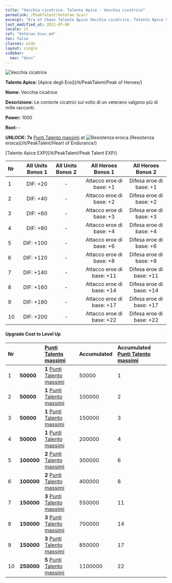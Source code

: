 ```yaml
---
title: "Vecchia cicatrice. Talento Apice - Vecchia cicatrice"
permalink: /PeakTalent/Veteran Scar/
excerpt: "Era of Chaos Talento Apice Vecchia cicatrice. Talento Apice Vecchia cicatrice. Vecchia cicatrice"
last_modified_at: 2021-07-06
locale: it
ref: "Veteran Scar.md"
toc: false
classes: wide
layout: single
sidebar:
  nav: "docs"
---
```


  ![Vecchia cicatrice](/images/pt/talent_1003.png)

  **Talento Apice:** [Apice degli Eroi](/it/PeakTalent/Peak of Heroes/)

  **Nome:** Vecchia cicatrice

  **Descrizione:** Le contorte cicatrici sul volto di un veterano valgono più di mille racconti.

  **Power:** 1000

  **Root:** -

  **UNLOCK: 7x** [Punti Talento massimi](/ItemsIT/con_934/) at ![Resistenza eroica](/images/pt/talent_1002.png) [Resistenza eroica](/it/PeakTalent/Heart of Endurance/)

  [Talento Apice EXP](/it/PeakTalent/Peak Talent EXP/)

  | Nr | All Units Bonus 1 | All Units Bonus 2 | All Heroes Bonus 1 | All Heroes Bonus 2 |
  |:---|--------------:|:-------------:|:-------------:|:-------------:|
  | 1 | DIF: +20 | - | Attacco eroe di base: +1 | Difesa eroe di base: +1 |
  | 2 | DIF: +40 | - | Attacco eroe di base: +2 | Difesa eroe di base: +2 |
  | 3 | DIF: +60 | - | Attacco eroe di base: +3 | Difesa eroe di base: +3 |
  | 4 | DIF: +80 | - | Attacco eroe di base: +4 | Difesa eroe di base: +4 |
  | 5 | DIF: +100 | - | Attacco eroe di base: +6 | Difesa eroe di base: +6 |
  | 6 | DIF: +120 | - | Attacco eroe di base: +8 | Difesa eroe di base: +8 |
  | 7 | DIF: +140 | - | Attacco eroe di base: +11 | Difesa eroe di base: +11 |
  | 8 | DIF: +160 | - | Attacco eroe di base: +14 | Difesa eroe di base: +14 |
  | 9 | DIF: +180 | - | Attacco eroe di base: +17 | Difesa eroe di base: +17 |
  | 10 | DIF: +200 | - | Attacco eroe di base: +22 | Difesa eroe di base: +22 |


#### Upgrade Cost to Level Up

  | Nr | <i class="fas fa-coins"/> | [Punti Talento massimi](/ItemsIT/con_934/) | Accumulated <i class="fas fa-coins"/> | Accumulated [Punti Talento massimi](/ItemsIT/con_934/) |
  |:---|:--------------|:-------------|:-------------|:-------------|
  | 1 | **50000** | **1** [Punti Talento massimi](/ItemsIT/con_934/) | 50000 | 1 |
  | 2 | **50000** | **1** [Punti Talento massimi](/ItemsIT/con_934/) | 100000 | 2 |
  | 3 | **50000** | **1** [Punti Talento massimi](/ItemsIT/con_934/) | 150000 | 3 |
  | 4 | **50000** | **1** [Punti Talento massimi](/ItemsIT/con_934/) | 200000 | 4 |
  | 5 | **100000** | **2** [Punti Talento massimi](/ItemsIT/con_934/) | 300000 | 6 |
  | 6 | **100000** | **2** [Punti Talento massimi](/ItemsIT/con_934/) | 400000 | 8 |
  | 7 | **150000** | **3** [Punti Talento massimi](/ItemsIT/con_934/) | 550000 | 11 |
  | 8 | **150000** | **3** [Punti Talento massimi](/ItemsIT/con_934/) | 700000 | 14 |
  | 9 | **150000** | **3** [Punti Talento massimi](/ItemsIT/con_934/) | 850000 | 17 |
  | 10 | **250000** | **5** [Punti Talento massimi](/ItemsIT/con_934/) | 1100000 | 22 |
